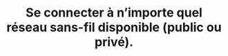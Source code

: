 ---
thematique: thematique-qP7AaYEirvtU1XIjwcSea
definitions:
- definition-pA5q0VnAp4ogtptryv7Fl
goodPractices:
- good-practice-iF5cadQVqXEkuM4ssFOFi
risks:
- Voir ses données interceptées et permettre à un logiciel malveillant de se propager
  par le réseau.
title: Se connecter à n’importe quel réseau sans-fil disponible (public ou privé).
uuid: vulnerability-OAHogSFM-cZdQWmgiV3sK
visibleInCms: true
---